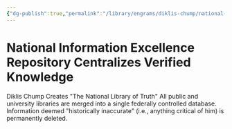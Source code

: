 ```yaml
---
{"dg-publish":true,"permalink":"/library/engrams/diklis-chump/national-information-excellence-repository-centralizes-verified-knowledge/","tags":["DC/Education","DC/AS3"]}
---
```


# National Information Excellence Repository Centralizes Verified Knowledge
Diklis Chump Creates "The National Library of Truth"
	All public and university libraries are merged into a single federally controlled database.  
	Information deemed "historically inaccurate" (i.e., anything critical of him) is permanently deleted.
